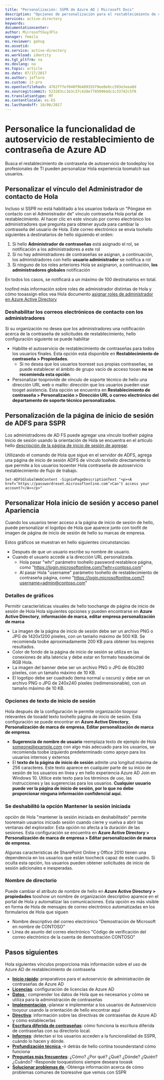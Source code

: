 ```yaml
---
title: "Personalización: SSPR de Azure AD | Microsoft Docs"
description: "Opciones de personalización para el restablecimiento de contraseñas de autoservicio de Azure AD"
services: active-directory
keywords: 
documentationcenter: 
author: MicrosoftGuyJFlo
manager: femila
ms.reviewer: gahug
ms.assetid: 
ms.service: active-directory
ms.workload: identity
ms.tgt_pltfrm: na
ms.devlang: na
ms.topic: article
ms.date: 07/17/2017
ms.author: joflore
ms.custom: it-pro
ms.openlocfilehash: 4762fffef040f9b409355f9ee0e8cc593e3eea0d
ms.sourcegitcommit: 523283cc1b3c37c428e77850964dc1c33742c5f0
ms.translationtype: MT
ms.contentlocale: es-ES
ms.lasthandoff: 10/06/2017
---
```

# <a name="customize-azure-ad-functionality-for-self-service-password-reset"></a>Personalice la funcionalidad de autoservicio de restablecimiento de contraseña de Azure AD

Busca el restablecimiento de contraseña de autoservicio de toodeploy los profesionales de TI pueden personalizar Hola experiencia toomatch sus usuarios.

## <a name="customize-hello-contact-your-administrator-link"></a>Personalizar el vínculo del Administrador de contacto de Hola

Incluso si SSPR no está habilitado a los usuarios todavía un "Póngase en contacto con el Administrador de" vínculo contraseña Hola portal de restablecimiento.  Al hacer clic en este vínculo por correo electrónico los administradores que pregunta para obtener ayuda para cambiar la contraseña del usuario de Hola. Este correo electrónico se envía toohello siguientes a destinatarios de hello siguiendo el orden:

1. Si hello **Administrador de contraseñas** está asignado el rol, se notificación a los administradores a este rol
2. Si no hay administradores de contraseñas se asignan, a continuación, los administradores con hello **usuario administrador** se notifica a rol
3. Si ninguno de los roles anteriores Hola se asignaron, a continuación, **los administradores globales** notificación

En todos los casos, se notificará a un máximo de 100 destinatarios en total.

toofind más información sobre roles de administrador distintas de Hola y cómo tooassign ellos vea Hola documento [asignar roles de administrador en Azure Active Directory](active-directory-assign-admin-roles.md)

### <a name="disable-contact-your-administrator-emails"></a>Deshabilitar los correos electrónicos de contacto con los administradores

Si su organización no desea que los administradores una notificación acerca de la contraseña de solicitudes de restablecimiento, hello configuración siguiente se puede habilitar

* Habilite el autoservicio de restablecimiento de contraseñas para todos los usuarios finales. Esta opción está disponible en **Restablecimiento de contraseña > Propiedades**.
    * Si no desea que los usuarios tooreset sus propias contraseñas, se puede establecer el ámbito de grupo vacío de acceso tooan **no se recomienda esta opción**.
* Personalizar tooprovide de vínculo de soporte técnico de hello una dirección URL web o mailto: dirección que los usuarios pueden usar tooget asistencia. Esta opción se encuentra en **Restablecimiento de contraseña > Personalización > Dirección URL o correo electrónico del departamento de soporte técnico personalizados**.

## <a name="customize-adfs-sign-in-page-for-sspr"></a>Personalización de la página de inicio de sesión de ADFS para SSPR

Los administradores de AD FS puede agregar una vínculo tootheir página Inicio de sesión usando la orientación de Hola se encuentra en el artículo hello [descripción de la página de inicio de sesión de agregar](https://docs.microsoft.com/windows-server/identity/ad-fs/operations/add-sign-in-page-description).

Utilizando el comando de Hola que sigue en el servidor de ADFS, agrega una página de inicio de sesión ADFS de vínculo toohello directamente lo que permite a los usuarios tooenter Hola contraseña de autoservicio restablecimiento de flujo de trabajo.

``` Set-ADFSGlobalWebContent -SigninPageDescriptionText "<p><A href=’https://passwordreset.microsoftonline.com’>Can’t access your account?</A></p>" ```

## <a name="customize-hello-sign-in-and-access-panel-look-and-feel"></a>Personalizar Hola inicio de sesión y acceso panel Apariencia

Cuando los usuarios tener acceso a la página de inicio de sesión de hello, puede personalizar el logotipo de Hola que aparece junto con toofit de imagen de página de inicio de sesión de hello su marcas de empresa.

Estos gráficos se muestran en hello siguientes circunstancias:

* Después de que un usuario escribe su nombre de usuario.
* Cuando el usuario accede a la dirección URL personalizada.
    * Hola pasar "whr" parámetro toohello password restablece página, como "https://login.microsoftonline.com/?whr=contoso.com"
    * Al pasar Hola "username" parámetro toohello de restablecimiento de contraseña página, como "https://login.microsoftonline.com/?username=admin@contoso.com"

### <a name="graphics-details"></a>Detalles de gráficos

Permitir características visuales de hello toochange de página de inicio de sesión de Hola Hola siguientes opciones y pueden encontrarse en **Azure Active Directory**, **información de marca**, **editar empresa personalización de marca**

* La imagen de la página de inicio de sesión debe ser un archivo PNG o JPG de 1420x1200 píxeles, con un tamaño máximo de 500 KB. Se recomienda toobe aproximadamente 200 KB para obtener los mejores resultados.
* Color de fondo de la página de inicio de sesión se utiliza en las conexiones de alta latencia y debe estar en formato hexadecimal de RGB Hola.
* La imagen del banner debe ser un archivo PNG o JPG de 60x280 píxeles, con un tamaño máximo de 10 KB.
* El logotipo debe ser cuadrado (tema normal u oscuro) y debe ser un archivo PNG o JPG de 240x240 píxeles (redimensionable), con un tamaño máximo de 10 KB.

### <a name="sign-in-text-options"></a>Opciones de texto de inicio de sesión

Hola después de la configuración le permite organización tooyour relevantes de tooadd texto toohello página de inicio de sesión. Esta configuración se puede encontrar en **Azure Active Directory**, **Personalización de marca de empresa**, **Editar personalización de marca de empresa**.

* **Sugerencia de nombre de usuario** reemplaza texto de ejemplo de Hola someone@example.com con algo más adecuado para los usuarios, se recomienda toobe izquierdo predeterminado como apoyo para los usuarios internos y externos
* El **texto de la página de inicio de sesión** admite una longitud máxima de 256 caracteres. Este texto aparece en cualquier parte de su inicio de sesión de los usuarios en línea y en hello experiencia Azure AD Join en Windows 10. Utilice este texto para los términos de uso, las instrucciones y las sugerencias para los usuarios. **Cualquier usuario puede ver la página de inicio de sesión, por lo que no debe proporcionar ninguna información confidencial aquí.**

### <a name="keep-me-signed-in-disabled"></a>Se deshabilitó la opción Mantener la sesión iniciada

opción de Hola "mantener la sesión iniciada en deshabilitado" permite tooremain usuarios iniciado sesión cuando cierre y vuelva a abrir las ventanas del explorador. Esta opción no afecta a la duración de las sesiones. Esta configuración se encuentra en **Azure Active Directory > Personalización de marca de empresa > Editar personalización de marca de empresa**.

Algunas características de SharePoint Online y Office 2010 tienen una dependencia en los usuarios que están toocheck capaz de este cuadro. Si oculta esta opción, los usuarios pueden obtener solicitudes de inicio de sesión adicionales e inesperadas.

### <a name="directory-name"></a>Nombre de directorio

Puede cambiar el atributo de nombre de hello en **Azure Active Directory > propiedades** tooshow un nombre de organización descriptivo aparece en el portal de Hola y automatizar las comunicaciones. Esta opción es más visible en forma de Hola de mensajes de correo electrónico automatizadas en los formularios de Hola que siguen

* Nombre descriptivo del correo electrónico "Demostración de Microsoft en nombre de CONTOSO"
* Línea de asunto del correo electrónico "Código de verificación del correo electrónico de la cuenta de demostración CONTOSO"

## <a name="next-steps"></a>Pasos siguientes

Hola siguientes vínculos proporciona más información sobre el uso de Azure AD de restablecimiento de contraseña

* [**Inicio rápido**](active-directory-passwords-getting-started.md): preparativos para el autoservicio de administración de contraseñas de Azure AD 
* [**Licencias**](active-directory-passwords-licensing.md): configuración de licencias de Azure AD
* [**Datos** ](active-directory-passwords-data.md) : comprender los datos de Hola que es necesarios y cómo se utiliza para la administración de contraseñas
* [**Implementación** ](active-directory-passwords-best-practices.md) -planear e implementar a los usuarios de Autoservicio tooyour usando la orientación de hello encontrar aquí
* [**Directiva**](active-directory-passwords-policy.md): información sobre las directivas de contraseñas de Azure AD y cómo establecerlas
* [**Escritura diferida de contraseñas**](active-directory-passwords-writeback.md): cómo funciona la escritura diferida de contraseñas con su directorio local.
* [**Informes**](active-directory-passwords-reporting.md): detectan si los usuarios acceden a la funcionalidad de SSPR, cuándo lo hacen y dónde.
* [**Profundización técnica** ](active-directory-passwords-how-it-works.md) -ir detrás de hello cortina toounderstand cómo funciona
* [**Preguntas más frecuentes**](active-directory-passwords-faq.md): ¿Cómo? ¿Por qué? ¿Qué? ¿Dónde? ¿Quién? ¿Cuándo? -Responde tooquestions siempre deseara tooask
* [**Solucionar problemas de** ](active-directory-passwords-troubleshoot.md) -Obtenga información acerca de cómo problemas comunes de tooresolve que vemos con SSPR

